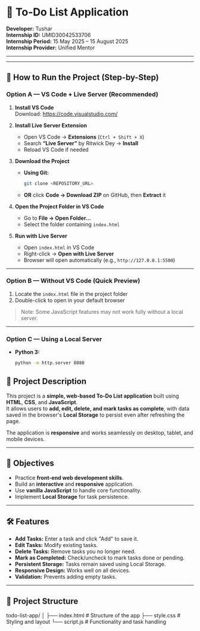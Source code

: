 
# 📝 To-Do List Application

**Developer:** Tushar  
**Internship ID:** UMID30042533706  
**Internship Period:** 15 May 2025 – 15 August 2025  
**Internship Provider:** Unified Mentor

---

---

## 🚀 How to Run the Project (Step-by-Step)

### Option A — VS Code + Live Server (Recommended)
1) **Install VS Code**  
   Download: https://code.visualstudio.com/

2) **Install Live Server Extension**  
   - Open VS Code → **Extensions** (`Ctrl + Shift + X`)  
   - Search **“Live Server”** by Ritwick Dey → **Install**  
   - Reload VS Code if needed

3) **Download the Project**  
   - **Using Git:**  
     ```bash
     git clone <REPOSITORY_URL>
     ```
   - **OR** click **Code → Download ZIP** on GitHub, then **Extract** it

4) **Open the Project Folder in VS Code**  
   - Go to **File → Open Folder…**  
   - Select the folder containing `index.html`

5) **Run with Live Server**  
   - Open `index.html` in VS Code  
   - Right-click → **Open with Live Server**  
   - Browser will open automatically (e.g., `http://127.0.0.1:5500`)

---

### Option B — Without VS Code (Quick Preview)
1) Locate the `index.html` file in the project folder  
2) Double-click to open in your default browser  
> Note: Some JavaScript features may not work fully without a local server.

---

### Option C — Using a Local Server
- **Python 3:**
  ```bash
  python -m http.server 8080


## 📄 Project Description
This project is a **simple, web-based To-Do List application** built using **HTML**, **CSS**, and **JavaScript**.  
It allows users to **add, edit, delete, and mark tasks as complete**, with data saved in the browser's **Local Storage** to persist even after refreshing the page.

The application is **responsive** and works seamlessly on desktop, tablet, and mobile devices.

---

## 🎯 Objectives
- Practice **front-end web development skills**.
- Build an **interactive** and **responsive** application.
- Use **vanilla JavaScript** to handle core functionality.
- Implement **Local Storage** for task persistence.

---

## 🛠️ Features
- **Add Tasks:** Enter a task and click "Add" to save it.
- **Edit Tasks:** Modify existing tasks.
- **Delete Tasks:** Remove tasks you no longer need.
- **Mark as Completed:** Check/uncheck to mark tasks done or pending.
- **Persistent Storage:** Tasks remain saved using Local Storage.
- **Responsive Design:** Works well on all devices.
- **Validation:** Prevents adding empty tasks.

---

## 📂 Project Structure
todo-list-app/
│
├── index.html # Structure of the app
├── style.css # Styling and layout
└── script.js # Functionality and task handling
